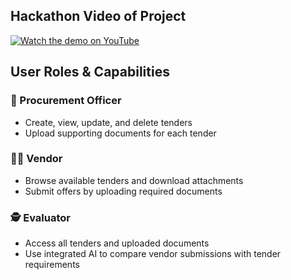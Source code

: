 ## Hackathon Video of Project

[![Watch the demo on YouTube](https://img.youtube.com/vi/JOutR_WjfJM/0.jpg)](https://www.youtube.com/watch?v=JOutR_WjfJM)

## User Roles & Capabilities

### 🧾 Procurement Officer
- Create, view, update, and delete tenders  
- Upload supporting documents for each tender

### 🧑‍💼 Vendor
- Browse available tenders and download attachments  
- Submit offers by uploading required documents

### 🕵️ Evaluator
- Access all tenders and uploaded documents  
- Use integrated AI to compare vendor submissions with tender requirements
